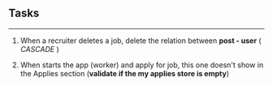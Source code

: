 ## Tasks
---
1. When a recruiter deletes a job, delete the relation between **post - user** ( *CASCADE* ) 

2. When starts the app (worker) and apply for job, this one doesn't show in the Applies section (**validate if the my applies store is empty**)